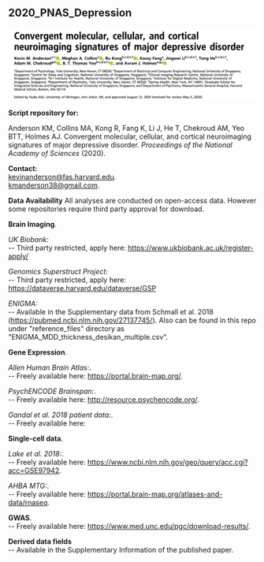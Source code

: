 ## 2020_PNAS_Depression

![](https://github.com/kevmanderson/2020_PNAS_Depression/blob/master/images/pnas_title.png)


**Script repository for:**

Anderson KM, Collins MA, Kong R, Fang K, Li J, He T, Chekroud AM, Yeo BTT, Holmes AJ. Convergent molecular, cellular, and cortical neuroimaging signatures of major depressive disorder. _Proceedings of the National Academy of Sciences_ (2020).  

**Contact:**  
kevinanderson@fas.harvard.edu.  
kmanderson38@gmail.com.  


**Data Availability**
All analyses are conducted on open-access data. However some repositories require third party approval for download. 


**Brain Imaging**.  

_UK Biobank:_   
-- Third party restricted, apply here: https://www.ukbiobank.ac.uk/register-apply/

_Genomics Superstruct Project:_   
-- Third party restricted, apply here: https://dataverse.harvard.edu/dataverse/GSP

_ENIGMA:_   
-- Available in the Supplementary data from Schmall et al. 2018 (https://pubmed.ncbi.nlm.nih.gov/27137745/). Also can be found in this repo under "reference_files" directory as "ENIGMA_MDD_thickness_desikan_multiple.csv".  

**Gene Expression**.  

_Allen Human Brain Atlas:_.  
-- Freely available here: https://portal.brain-map.org/.  

_PsychENCODE Brainspan:_.  
-- Freely available here: http://resource.psychencode.org/.  

_Gandal et al. 2018 patient data:_.  
-- Freely available here: 

**Single-cell data**.   

_Lake et al. 2018:_.  
-- Freely available here: https://www.ncbi.nlm.nih.gov/geo/query/acc.cgi?acc=GSE97942.  

_AHBA MTG:_.  
-- Freely available here: https://portal.brain-map.org/atlases-and-data/rnaseq.  

**GWAS**.  
-- Freely available here: https://www.med.unc.edu/pgc/download-results/.  


**Derived data fields**  
-- Available in the Supplementary Information of the published paper. 















